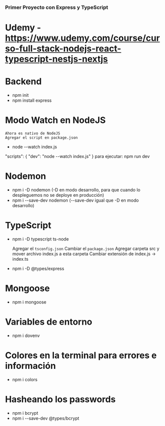 ### Primer Proyecto con Express y TypeScript
#
# Udemy - https://www.udemy.com/course/curso-full-stack-nodejs-react-typescript-nestjs-nextjs

# Backend

- npm init
- npm install express

# Modo Watch en NodeJS
    Ahora es nativo de NodeJS
    Agregar el script en package.json

- node --watch index.js

"scripts": {
    "dev": "node --watch index.js"
  }
para ejecutar: npm run dev

# Nodemon
- npm i -D nodemon (-D en modo desarrollo, para que cuando lo despleguemos no se deploye en producción)
- npm i --save-dev nodemon (--save-dev igual que -D en modo desarrollo)

# TypeScript
- npm i -D typescript ts-node
 
    Agregar el `tsconfig.json`
    Cambiar el `package.json`
    Agregar carpeta src y mover archivo index.js a esta carpeta
    Cambiar extensión de index.js -> index.ts
- npm i -D @types/express

# Mongoose
- npm i mongoose

# Variables de entorno
- npm i dovenv

# Colores en la terminal para errores e información
- npm i colors

# Hasheando los passwords
- npm i bcrypt
- npm i --save-dev @types/bcrypt

